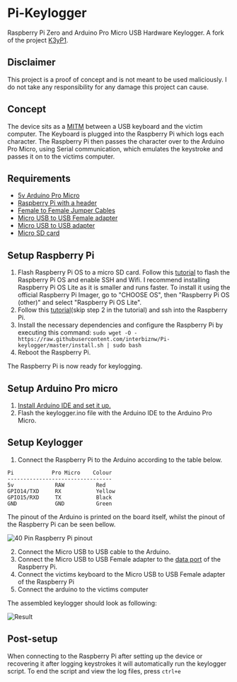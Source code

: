 # Pi-Keylogger
Raspberry Pi Zero and Arduino Pro Micro USB Hardware Keylogger. A fork of the project [K3yP1](https://github.com/unknwncharlie/K3yP1). 

## Disclaimer
This project is a proof of concept and is not meant to be used maliciously. I do not take any responsibility for any damage this project can cause.

## Concept
The device sits as a [MITM](https://en.wikipedia.org/wiki/Man-in-the-middle_attack) between a USB keyboard and the victim computer. The Keyboard is plugged into the Raspberry Pi which logs each character. The Raspberry Pi then passes the character over to the Arduino Pro Micro, using Serial communication, which emulates the keystroke and passes it on to the victims computer. 

## Requirements
- [5v Arduino Pro Micro](https://www.amazon.com/dp/B07PHK8SMR)
- [Raspberry Pi with a header](https://www.amazon.com/Raspberry-Pi-Zero-2W-Header/dp/B09NDB7FG4)
- [Female to Female Jumper Cables](https://www.amazon.com/dp/B07S2RH6Q4)
- [Micro USB to USB Female adapter](https://www.amazon.com/dp/B01C6032G0)
- [Micro USB to USB adapter](https://www.amazon.com/dp/B07232M876)
- [Micro SD card](https://www.amazon.com/dp/B06XWMQ81P)

## Setup Raspberry Pi
1. Flash Raspberry Pi OS to a micro SD card. Follow this [tutorial](https://www.makeuseof.com/tag/install-operating-system-raspberry-pi/) to flash the Raspberry Pi OS and enable SSH and Wifi. I recommend installing Raspberry Pi OS Lite as it is smaller and runs faster. To install it using the official Raspberry Pi Imager, go to "CHOOSE OS", then "Raspberry Pi OS (other)" and select "Raspberry Pi OS Lite".
2. Follow this [tutorial](https://howchoo.com/g/mgi3mdnlnjq/how-to-log-in-to-a-raspberry-pi-via-ssh)(skip step 2 in the tutorial) and ssh into the Raspberry Pi.
3. Install the necessary dependencies and configure the Raspberry Pi by executing this command: ```sudo wget -O - https://raw.githubusercontent.com/interbiznw/Pi-keylogger/master/install.sh | sudo bash```
4. Reboot the Raspberry Pi.

The Raspberry Pi is now ready for keylogging.
## Setup Arduino Pro micro
1. [Install Arduino IDE and set it up.](https://learn.sparkfun.com/tutorials/pro-micro--fio-v3-hookup-guide) 
2. Flash the keylogger.ino file with the Arduino IDE to the Arduino Pro Micro.

## Setup Keylogger
1. Connect the Raspberry Pi to the Arduino according to the table below.
```
Pi            Pro Micro    Colour
---------------------------------
5v             RAW          Red
GPIO14/TXD     RX           Yellow
GPIO15/RXD     TX           Black
GND            GND          Green
```
The pinout of the Arduino is printed on the board itself, whilst the pinout of the Raspberry Pi can be seen bellow.

![40 Pin Raspberry Pi pinout](readme-pics/pinout-rpi.jpg)

2. Connect the Micro USB to USB cable to the Arduino.
3. Connect the Micro USB to USB Female adapter to the [data port](https://github.com/apacelus/Pi-Keylogger/blob/main/readme-pics/pinout-rpi.jpg) of the Raspberry Pi.
4. Connect the victims keyboard to the Micro USB to USB Female adapter of the Raspberry Pi
5. Connect the arduino to the victims computer  

The assembled keylogger should look as following:

![Result](readme-pics/result-scheme.png)

## Post-setup
When connecting to the Raspberry Pi after setting up the device or recovering it after logging keystrokes it will automatically run the keylogger script. To end the script and view the log files, press ```ctrl+e```
